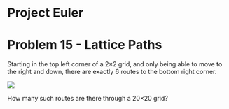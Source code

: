 # Project Euler

# Problem 15 - Lattice Paths

Starting in the top left corner of a 2×2 grid, and only being able to move to the right and down, there are exactly 6 routes to the bottom right corner.

<img src=https://projecteuler.net/project/images/p015.png>

How many such routes are there through a 20×20 grid?
